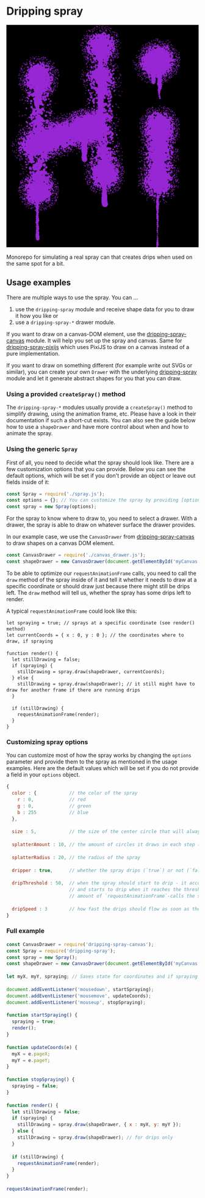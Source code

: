 # Dripping spray

![Example picture of the spray in action](./example.png)

Monorepo for simulating a real spray can that creates drips when used on the same spot for a bit.

## Usage examples

There are multiple ways to use the spray. You can ...

1.  use the `dripping-spray` module and receive shape data for you to draw it how you like or
2.  use a `dripping-spray-*` drawer module.

If you want to draw on a canvas-DOM element, use the [dripping-spray-canvas](./packages/dripping-spray-canvas) module.
It will help you set up the spray and canvas. Same for [dripping-spray-pixijs](./packages/dripping-spray-pixijs) which
uses PixiJS to draw on a canvas instead of a pure implementation.

If you want to draw on something different (for example write out SVGs or similar), you can create your own `Drawer`
with the underlying [dripping-spray](./packages/dripping-spray) module and let it generate abstract shapes for you that
you can draw.

### Using a provided `createSpray()` method

The `dripping-spray-*` modules usually provide a `createSpray()` method to simplify drawing, using the animation frame,
etc. Please have a look in their documentation if such a short-cut exists. You can also see the guide below how to use
a `shapeDrawer` and have more control about when and how to animate the spray.

### Using the generic `Spray`

First of all, you need to decide what the spray should look like. There are a few customization options that you can
provide. Below you can see the default options, which will be set if you don't provide an object or leave out fields
inside of it:

```javascript
const Spray = require('./spray.js');
const options = {}; // You can customize the spray by providing [options](#customizing-spray-options)
const spray = new Spray(options);
```

For the spray to know where to draw to, you need to select a drawer. With a drawer, the spray is able to draw on
whatever surface the drawer provides.

In our example case, we use the `CanvasDrawer` from [dripping-spray-canvas](./packages/dripping-spray-canvas) to draw
shapes on a canvas DOM element.

```javascript
const CanvasDrawer = require('./canvas_drawer.js');
const shapeDrawer = new CanvasDrawer(document.getElementById('myCanvas'));
```

To be able to optimize our `requestAnimationFrame` calls, you need to call the `draw` method of the spray inside of it
and tell it whether it needs to draw at a specific coordinate or should draw just because there might still be drips
left. The `draw` method will tell us, whether the spray has some drips left to render.

A typical `requestAnimationFrame` could look like this:

```
let spraying = true; // sprays at a specific coordinate (see render() method)
let currentCoords = { x : 0, y : 0 }; // the coordinates where to draw, if spraying

function render() {
  let stillDrawing = false;
  if (spraying) {
    stillDrawing = spray.draw(shapeDrawer, currentCoords);
  } else {
    stillDrawing = spray.draw(shapeDrawer); // it still might have to draw for another frame if there are running drips
  }

  if (stillDrawing) {
    requestAnimationFrame(render);
  }
}
```

### Customizing spray options

You can customize most of how the spray works by changing the `options` parameter and provide them to the spray as 
mentioned in the usage examples. Here are the default values which will be set if you do not provide a field in your
`options` object.

```javascript
{
  color : {            // the color of the spray
    r : 0,             // red
    g : 0,             // green
    b : 255            // blue
  },

  size : 5,            // the size of the center circle that will always be filled

  splatterAmount : 10, // the amount of circles it draws in each step (usually during `requestAnimationFrame`)

  splatterRadius : 20, // the radius of the spray

  dripper : true,      // whether the spray drips (`true`) or not (`false`)

  dripThreshold : 50,  // when the spray should start to drip - it accumulates the amount of spray inside of the size
                       // and starts to drip when it reaches the threshold. Think of `dripThreshould / size` is the
                       // amount of `requestAnimationFrame`-calls the spray would need to start dripping.

  dripSpeed : 3        // how fast the drips should flow as soon as they started
}
```

### Full example

```javascript
const CanvasDrawer = require('dripping-spray-canvas');
const Spray = require('dripping-spray');
const spray = new Spray();
const shapeDrawer = new CanvasDrawer(document.getElementById('myCanvas'));

let myX, myY, spraying; // Saves state for coordinates and if spraying

document.addEventListener('mousedown', startSpraying);
document.addEventListener('mousemove', updateCoords);
document.addEventListener('mouseup', stopSpraying);

function startSpraying() {
  spraying = true;
  render();
}

function updateCoords(e) {
  myX = e.pageX;
  myY = e.pageY;
}

function stopSpraying() {
  spraying = false;
}

function render() {
  let stillDrawing = false;
  if (spraying) {
    stillDrawing = spray.draw(shapeDrawer, { x : myX, y: myY });
  } else {
    stillDrawing = spray.draw(shapeDrawer); // for drips only
  }

  if (stillDrawing) {
    requestAnimationFrame(render);
  }
}

requestAnimationFrame(render);
```
